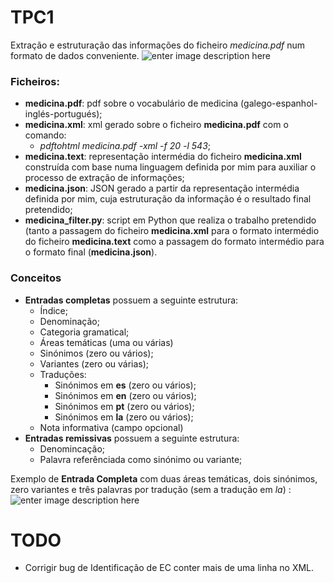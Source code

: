 
# TPC1

Extração e estruturação das informações do ficheiro *medicina.pdf* num formato de dados conveniente.
![enter image description here](https://raw.githubusercontent.com/henriqueparola/spln-2223/main/TPC1/banner.png)

### Ficheiros:
* **medicina.pdf**:  pdf sobre o vocabulário de medicina (galego-espanhol-inglés-portugués);
* **medicina.xml**: xml gerado sobre o ficheiro **medicina.pdf** com o comando:
	*  *pdftohtml medicina.pdf -xml -f 20 -l 543*;
* **medicina.text**: representação intermédia do ficheiro **medicina.xml**  construída com base numa linguagem definida por mim para auxiliar o processo de extração de informações;
* **medicina.json**:  JSON gerado a partir da representação intermédia definida por mim, cuja estruturação da informação é o resultado final pretendido;
* **medicina_filter.py**: script em Python que realiza o trabalho pretendido (tanto a passagem do ficheiro **medicina.xml** para o formato intermédio do ficheiro **medicina.text** como a passagem do formato intermédio para o formato final (**medicina.json**).

### Conceitos
* **Entradas completas** possuem a seguinte estrutura:
	* Índice;
	* Denominação;
	* Categoria gramatical;
	* Áreas temáticas (uma ou várias)
	* Sinónimos (zero ou vários);
	* Variantes (zero ou várias);
	* Traduções:
		* Sinónimos em **es** (zero ou vários);
		* Sinónimos em **en** (zero ou vários);
		* Sinónimos em **pt**  (zero ou vários);
		* Sinónimos em **la** (zero ou vários);
	* Nota informativa (campo opcional)
* **Entradas remissivas** possuem a seguinte estrutura:
	* Denomincação;
	* Palavra referênciada como sinónimo ou variante;

Exemplo de **Entrada Completa** com duas áreas temáticas, dois sinónimos, zero variantes  e três palavras por tradução (sem a tradução em *la*) :
![enter image description here](https://raw.githubusercontent.com/henriqueparola/spln-2223/main/TPC1/repInputComplexo.png)

#  TODO
* Corrigir bug de Identificação de EC conter mais de uma linha no XML.
